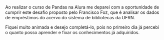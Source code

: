 Ao realizar o curso de Pandas na Alura me deparei com a oportunidade de cumprir este desafio proposto pelo Francisco Foz, 
que é analisar os dados de empréstimos do acervo do sistema de bibliotecas da UFRN.

Fiquei muito animada e desejo completá-lo, pois no primeiro dia já percebi o quanto posso aprender e fixar os conhecimentos já adquiridos.
